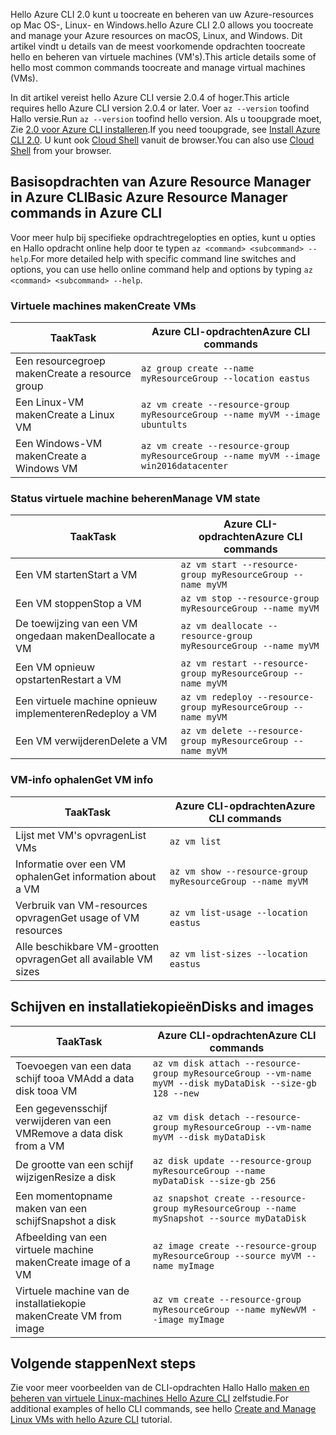 <span data-ttu-id="38d4c-101">Hello Azure CLI 2.0 kunt u toocreate en beheren van uw Azure-resources op Mac OS-, Linux- en Windows.</span><span class="sxs-lookup"><span data-stu-id="38d4c-101">hello Azure CLI 2.0 allows you toocreate and manage your Azure resources on macOS, Linux, and Windows.</span></span> <span data-ttu-id="38d4c-102">Dit artikel vindt u details van de meest voorkomende opdrachten toocreate hello en beheren van virtuele machines (VM's).</span><span class="sxs-lookup"><span data-stu-id="38d4c-102">This article details some of hello most common commands toocreate and manage virtual machines (VMs).</span></span>

<span data-ttu-id="38d4c-103">In dit artikel vereist hello Azure CLI versie 2.0.4 of hoger.</span><span class="sxs-lookup"><span data-stu-id="38d4c-103">This article requires hello Azure CLI version 2.0.4 or later.</span></span> <span data-ttu-id="38d4c-104">Voer `az --version` toofind Hallo versie.</span><span class="sxs-lookup"><span data-stu-id="38d4c-104">Run `az --version` toofind hello version.</span></span> <span data-ttu-id="38d4c-105">Als u tooupgrade moet, Zie [2.0 voor Azure CLI installeren](/cli/azure/install-azure-cli).</span><span class="sxs-lookup"><span data-stu-id="38d4c-105">If you need tooupgrade, see [Install Azure CLI 2.0](/cli/azure/install-azure-cli).</span></span> <span data-ttu-id="38d4c-106">U kunt ook [Cloud Shell](/azure/cloud-shell/quickstart) vanuit de browser.</span><span class="sxs-lookup"><span data-stu-id="38d4c-106">You can also use [Cloud Shell](/azure/cloud-shell/quickstart) from your browser.</span></span>

## <a name="basic-azure-resource-manager-commands-in-azure-cli"></a><span data-ttu-id="38d4c-107">Basisopdrachten van Azure Resource Manager in Azure CLI</span><span class="sxs-lookup"><span data-stu-id="38d4c-107">Basic Azure Resource Manager commands in Azure CLI</span></span>
<span data-ttu-id="38d4c-108">Voor meer hulp bij specifieke opdrachtregelopties en opties, kunt u opties en Hallo opdracht online help door te typen `az <command> <subcommand> --help`.</span><span class="sxs-lookup"><span data-stu-id="38d4c-108">For more detailed help with specific command line switches and options, you can use hello online command help and options by typing `az <command> <subcommand> --help`.</span></span>

### <a name="create-vms"></a><span data-ttu-id="38d4c-109">Virtuele machines maken</span><span class="sxs-lookup"><span data-stu-id="38d4c-109">Create VMs</span></span>
| <span data-ttu-id="38d4c-110">Taak</span><span class="sxs-lookup"><span data-stu-id="38d4c-110">Task</span></span> | <span data-ttu-id="38d4c-111">Azure CLI-opdrachten</span><span class="sxs-lookup"><span data-stu-id="38d4c-111">Azure CLI commands</span></span> |
| --- | --- |
| <span data-ttu-id="38d4c-112">Een resourcegroep maken</span><span class="sxs-lookup"><span data-stu-id="38d4c-112">Create a resource group</span></span> | `az group create --name myResourceGroup --location eastus` |
| <span data-ttu-id="38d4c-113">Een Linux-VM maken</span><span class="sxs-lookup"><span data-stu-id="38d4c-113">Create a Linux VM</span></span> | `az vm create --resource-group myResourceGroup --name myVM --image ubuntults` |
| <span data-ttu-id="38d4c-114">Een Windows-VM maken</span><span class="sxs-lookup"><span data-stu-id="38d4c-114">Create a Windows VM</span></span> | `az vm create --resource-group myResourceGroup --name myVM --image win2016datacenter` |

### <a name="manage-vm-state"></a><span data-ttu-id="38d4c-115">Status virtuele machine beheren</span><span class="sxs-lookup"><span data-stu-id="38d4c-115">Manage VM state</span></span>
| <span data-ttu-id="38d4c-116">Taak</span><span class="sxs-lookup"><span data-stu-id="38d4c-116">Task</span></span> | <span data-ttu-id="38d4c-117">Azure CLI-opdrachten</span><span class="sxs-lookup"><span data-stu-id="38d4c-117">Azure CLI commands</span></span> |
| --- | --- |
| <span data-ttu-id="38d4c-118">Een VM starten</span><span class="sxs-lookup"><span data-stu-id="38d4c-118">Start a VM</span></span> | `az vm start --resource-group myResourceGroup --name myVM` |
| <span data-ttu-id="38d4c-119">Een VM stoppen</span><span class="sxs-lookup"><span data-stu-id="38d4c-119">Stop a VM</span></span> | `az vm stop --resource-group myResourceGroup --name myVM` |
| <span data-ttu-id="38d4c-120">De toewijzing van een VM ongedaan maken</span><span class="sxs-lookup"><span data-stu-id="38d4c-120">Deallocate a VM</span></span> | `az vm deallocate --resource-group myResourceGroup --name myVM` |
| <span data-ttu-id="38d4c-121">Een VM opnieuw opstarten</span><span class="sxs-lookup"><span data-stu-id="38d4c-121">Restart a VM</span></span> | `az vm restart --resource-group myResourceGroup --name myVM` |
| <span data-ttu-id="38d4c-122">Een virtuele machine opnieuw implementeren</span><span class="sxs-lookup"><span data-stu-id="38d4c-122">Redeploy a VM</span></span> | `az vm redeploy --resource-group myResourceGroup --name myVM` |
| <span data-ttu-id="38d4c-123">Een VM verwijderen</span><span class="sxs-lookup"><span data-stu-id="38d4c-123">Delete a VM</span></span> | `az vm delete --resource-group myResourceGroup --name myVM` |

### <a name="get-vm-info"></a><span data-ttu-id="38d4c-124">VM-info ophalen</span><span class="sxs-lookup"><span data-stu-id="38d4c-124">Get VM info</span></span>
| <span data-ttu-id="38d4c-125">Taak</span><span class="sxs-lookup"><span data-stu-id="38d4c-125">Task</span></span> | <span data-ttu-id="38d4c-126">Azure CLI-opdrachten</span><span class="sxs-lookup"><span data-stu-id="38d4c-126">Azure CLI commands</span></span> |
| --- | --- |
| <span data-ttu-id="38d4c-127">Lijst met VM's opvragen</span><span class="sxs-lookup"><span data-stu-id="38d4c-127">List VMs</span></span> | `az vm list` |
| <span data-ttu-id="38d4c-128">Informatie over een VM ophalen</span><span class="sxs-lookup"><span data-stu-id="38d4c-128">Get information about a VM</span></span> | `az vm show --resource-group myResourceGroup --name myVM` |
| <span data-ttu-id="38d4c-129">Verbruik van VM-resources opvragen</span><span class="sxs-lookup"><span data-stu-id="38d4c-129">Get usage of VM resources</span></span> | `az vm list-usage --location eastus` |
| <span data-ttu-id="38d4c-130">Alle beschikbare VM-grootten opvragen</span><span class="sxs-lookup"><span data-stu-id="38d4c-130">Get all available VM sizes</span></span> | `az vm list-sizes --location eastus` |

## <a name="disks-and-images"></a><span data-ttu-id="38d4c-131">Schijven en installatiekopieën</span><span class="sxs-lookup"><span data-stu-id="38d4c-131">Disks and images</span></span>
| <span data-ttu-id="38d4c-132">Taak</span><span class="sxs-lookup"><span data-stu-id="38d4c-132">Task</span></span> | <span data-ttu-id="38d4c-133">Azure CLI-opdrachten</span><span class="sxs-lookup"><span data-stu-id="38d4c-133">Azure CLI commands</span></span> |
| --- | --- |
| <span data-ttu-id="38d4c-134">Toevoegen van een data schijf tooa VM</span><span class="sxs-lookup"><span data-stu-id="38d4c-134">Add a data disk tooa VM</span></span> | `az vm disk attach --resource-group myResourceGroup --vm-name myVM --disk myDataDisk --size-gb 128 --new ` |
| <span data-ttu-id="38d4c-135">Een gegevensschijf verwijderen van een VM</span><span class="sxs-lookup"><span data-stu-id="38d4c-135">Remove a data disk from a VM</span></span> | `az vm disk detach --resource-group myResourceGroup --vm-name myVM --disk myDataDisk` |
| <span data-ttu-id="38d4c-136">De grootte van een schijf wijzigen</span><span class="sxs-lookup"><span data-stu-id="38d4c-136">Resize a disk</span></span> | `az disk update --resource-group myResourceGroup --name myDataDisk --size-gb 256` |
| <span data-ttu-id="38d4c-137">Een momentopname maken van een schijf</span><span class="sxs-lookup"><span data-stu-id="38d4c-137">Snapshot a disk</span></span> | `az snapshot create --resource-group myResourceGroup --name mySnapshot --source myDataDisk` |
| <span data-ttu-id="38d4c-138">Afbeelding van een virtuele machine maken</span><span class="sxs-lookup"><span data-stu-id="38d4c-138">Create image of a VM</span></span> | `az image create --resource-group myResourceGroup --source myVM --name myImage` |
| <span data-ttu-id="38d4c-139">Virtuele machine van de installatiekopie maken</span><span class="sxs-lookup"><span data-stu-id="38d4c-139">Create VM from image</span></span> | `az vm create --resource-group myResourceGroup --name myNewVM --image myImage` |


## <a name="next-steps"></a><span data-ttu-id="38d4c-140">Volgende stappen</span><span class="sxs-lookup"><span data-stu-id="38d4c-140">Next steps</span></span>
<span data-ttu-id="38d4c-141">Zie voor meer voorbeelden van de CLI-opdrachten Hallo Hallo [maken en beheren van virtuele Linux-machines Hello Azure CLI](../articles/virtual-machines/linux/tutorial-manage-vm.md) zelfstudie.</span><span class="sxs-lookup"><span data-stu-id="38d4c-141">For additional examples of hello CLI commands, see hello [Create and Manage Linux VMs with hello Azure CLI](../articles/virtual-machines/linux/tutorial-manage-vm.md) tutorial.</span></span>

